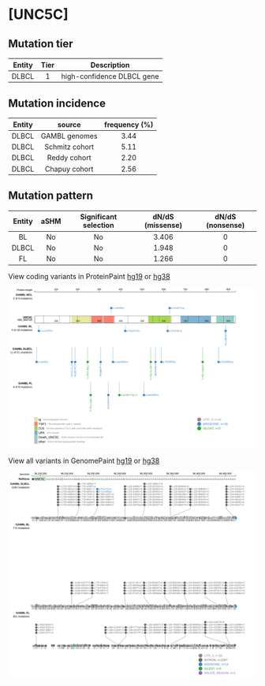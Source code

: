# [UNC5C]

## Mutation tier

|Entity|Tier|Description               |
|:------:|:----:|--------------------------|
|DLBCL |1   |high-confidence DLBCL gene|
## Mutation incidence

|Entity|source        |frequency (%)|
|:------:|:--------------:|:-------------:|
|DLBCL |GAMBL genomes |3.44         |
|DLBCL |Schmitz cohort|5.11         |
|DLBCL |Reddy cohort  |2.20         |
|DLBCL |Chapuy cohort |2.56         |

## Mutation pattern

|Entity|aSHM|Significant selection|dN/dS (missense)|dN/dS (nonsense)|
|:------:|:----:|:---------------------:|:----------------:|:----------------:|
|BL    |No  |No                   |3.406           |0               |
|DLBCL |No  |No                   |1.948           |0               |
|FL    |No  |No                   |1.266           |0               |



View coding variants in ProteinPaint [hg19](https://www.bcgsc.ca/downloads/morinlab/GAMBL/test/genes/UNC5C_protein.html)  or [hg38](https://www.bcgsc.ca/downloads/morinlab/GAMBL/test/genes/UNC5C_protein_hg38.html)

![image](images/proteinpaint/UNC5C_NM_003728.svg)

View all variants in GenomePaint [hg19](https://www.bcgsc.ca/downloads/morinlab/GAMBL/test/genes/UNC5C.html)  or [hg38](https://www.bcgsc.ca/downloads/morinlab/GAMBL/test/genes/UNC5C_hg38.html)

![image](images/proteinpaint/UNC5C.svg)
